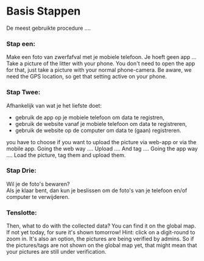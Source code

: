# Basis Stappen

De meest gebruikte procedure ....

### Stap een:
Make een foto van zwerfafval met je mobiele telefoon. Je hoeft geen app ...
Take a picture of the litter with your phone. You don't need to open the app for that, just take a picture with your normal phone-camera.
Be aware, we need the GPS location, so get that setting active on your phone.

### Stap Twee:
Afhankelijk van wat je het liefste doet:

 -  gebruik de app op je mobiele telefoon om data te registren,
 -  gebruik de website vanaf je mobiele telefoon om data te registreren,
 -  gebruik de website op de computer om data te (gaan) registreren.

you have to choose if you want to upload the picture via web-app or via the mobile app.
Going the web way …. Upload …. And tag ….
Going the app way …. Load the picture, tag them and upload them.

### Stap Drie:
Wil je de foto's bewaren?<br />
Als je klaar bent, dan kun je beslissen om de foto's van je telefoon en/of computer te verwijderen.

### Tenslotte:
Then, what to do with the collected data? You can find it on the global map.
If not yet today, for sure it's shown tomorrow!
Hint: click on a digit-round to zoom in.
It's also an option, the pictures are being verified by admins. So if the pictures/tags are not shown on the global map yet, that might mean that your pictures are still under verification.
